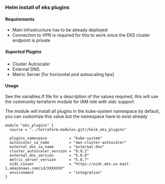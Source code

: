 ### Helm install of eks plugins

#### Requirements

- Main infrastructure has to be already deployed
- Connection to VPN is required for this to work since the EKS cluster endpoint is private

##### Suported Plugins

- Cluster Autoscaler
- External DNS
- Metric Server [for horizontal pod autoscaling hpa]

#### Usage

See the variables.tf file for a description of the values required, this will use the community terraform module for IAM role with oidc support

The module will install all plugins in the kube-system namespace by default, you can customize this value but the namespace have to exist already

```
module "eks_plugins" {
  source = "../terraform-modules.git//helm_eks_plugins"

  plugins_namespace          = "kube-system"
  autoscaler_sa_name         = "aws-cluster-autoscaler"
  external_dns_sa_name       = "external-dns"
  cluster_autoscaler_version = "9.9.2"
  external_dns_version       = "5.0.0"
  metric_server_version      = "5.8.7"
  oidc_issuer                = "https://oidc.eks.us-east-1.amazonaws.com/id/XXXXXXX"
  environment                = "integration"
}
```
